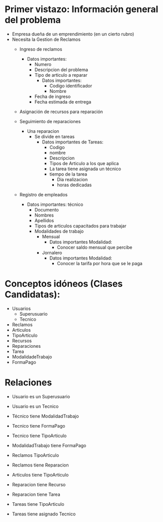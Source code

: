 # Primer vistazo: Información general del problema

* Empresa dueña de un emprendimiento (en un cierto rubro)
* Necesita la Gestion de Reclamos
  * Ingreso de reclamos
    * Datos importantes:
      * Numero
      * Descripcion del problema
      * Tipo de articulo a reparar
        * Datos importantes:
          * Codigo identificador
          * Nombre
      * Fecha de ingreso
      * Fecha estimada de entrega      
  
  * Asignación de recursos para reparación


  * Seguimiento de reparaciones
    * Una reparacion
      * Se divide en tareas
        * Datos importantes de Tareas:
          * Codigo
          * nombre
          * Descripcion
          * Tipos de Articulo a los que aplica
          * La tarea tiene asignada un técnico
          * tiempo de la tarea
            * Dia realizacion
            * horas dedicadas
            
  
  * Registro de empleados
    * Datos importantes: técnico
      * Documento
      * Nombres
      * Apellidos
      * Tipos de articulos capacitados para trabajar
      * Modalidades de trabajo
        * Mensual
          * Datos importantes Modalidad:
            * Conocer saldo mensual que percibe
        * Jornalero
          * Datos importantes Modalidad:
            * Conocer la tarifa por hora que se le paga
            
# Conceptos idóneos (Clases Candidatas):
* Usuarios
  * Superusuario
  * Tecnico
* Reclamos
* Articulos
* TipoArticulo
* Recursos
* Reparaciones
* Tarea
* ModalidadeTrabajo
* FormaPago

# Relaciones
* Usuario es un Superusuario
* Usuario es un Tecnico

* Técnico tiene ModalidadTrabajo
* Tecnico tiene FormaPago
* Tecnico tiene TipoArticulo

* ModalidadTrabajo tiene FormaPago

* Reclamos TipoArticulo
* Reclamos tiene Reparacion

* Articulos tiene TipoArticulo

* Reparacion tiene Recurso
* Reparacion tiene Tarea

* Tareas tiene TipoArticulo
* Tareas tiene asignado Tecnico

